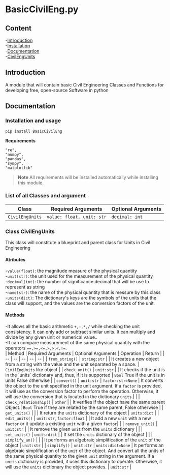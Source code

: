 # BasicCivilEng.py
## Content
-[Introduction](##Introductio)  <br />
-[Installation](##Installation)  <br />
-[Documentation](##Documentation)  <br />
    -[CivilEngUnits](###CivilEngUnits) <br />

## Introduction
A module that will contain basic Civil Engineering Classes and Functions for developing free, open-source Software in python
## Documentation
### Installation and usage
```
pip install BasicCivilEng
```

**Requirements**

```
"re",
"numpy",
"pandas",
"sympy",
"matplotlib"
```
> **Note** All requirements will be installed automatically while installing this module.
### List of all Classes and argument
| Class | Required Arguments | Optional Arguments |
| -- | -- | -- |
| `CivilEngUnits` | `value: float, unit: str`  | `decimal: int` |

### Class CivilEngUnits
This class will constitute a blueprint and parent class for Units in Civil Engineering

#### Atributes
-`value(float)`: the magnitude measure of the physical quantity  <br />
-`unit(str)`: the unit used for the measurement of the physical quantity  <br />
-`decimal(int)`: the number of significance decimal that will be use to represent as string  <br />
-`name(str)`: the name of the physical quantity that is messure by this class <br />
-`units(dict)`: The dictionary's keys are the symbols of the units that the class will support, and the values are the conversion factors of the unit. <br />

#### Methods
-It allows all the basic arithmetic `+,-,*,/` while checking the unit consistency. It can only add or subtract similar units. It can multiply and divide by any given unit or numerical value..<br />
-It can compare measurement of the same physical quantity with the operators `==,>=,<=,>,>,<,!=`. <br />
| Method | Required Arguments | Optional Arguments | Operation | Return | 
| -- | -- | -- | -- | -- |
| `from_string()` | `string:str`  |  | It creates a new object from a string with the value and the unit separated by a space. | `CivilEngUnits` like object |
| `check_unit()` | `unit:str`  |  | It checks if the unit is in the ´units´ dictionary and, thus, if it is supported | `Bool` True if the unit is in units False otherwise |
| `convert()` | `unit:str`  | `factor:str=None` | It converts the object to the unit specified in the unit argument. If a `factor` is provided, it will use as the conversion factor to perform the operation. Otherwise, it will use the conversion that is located in the dictionary `units`.|  |
| `check_relationship()` | `other`  |  | It verifies if the object have the same parent Object.| `Bool` True if they are related by the same parent, False otherwise |
| `get_units()` |  |  | It return the `units` dictionary of the object | `units:dict` |
| `edit_units()` | `unit:str`, `factor:float`  |  | It add a new `unit` with a new `factor` or it update a existing `unit` with a given `factor`|  |
| `remove_unit()` | `unit:str` |  | It remove the given `unit` from the `units` dictionary |  |
| `set_units()` | `units:dict` |  | It set the `units` dictionary of the object |  |
| `simplify_un()` | |  | It performs an algebraic simplification of the `unit` of the object | `unit:str` |
| `simplify()` | `unit:str` |  `units:dict=None` |  It performs an algebraic simplification of the `unit` of the object. And convert all the units of the same physical quantity to the given `unit` string in the argument. If a `units` dictionary is provided, it uses this dictionary to operate. Otherwise, it will use the `units` dictionary the object provides. | `unit:str` |








   
